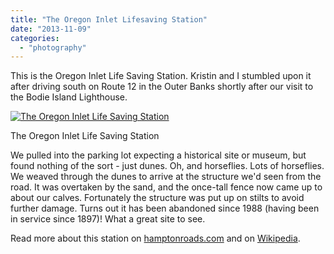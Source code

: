 ```yaml
---
title: "The Oregon Inlet Lifesaving Station"
date: "2013-11-09"
categories: 
  - "photography"
---
```

This is the Oregon Inlet Life Saving Station. Kristin and I stumbled upon it after driving south on Route 12 in the Outer Banks shortly after our visit to the Bodie Island Lighthouse.

<div class='wp-caption aligncenter'>
  <a href="/uploads/2013/11/BodiePeaLSS/l/BodiePea_042_bw_l.jpg" title="The Oregon Inlet Life Saving Station">
    <img alt="The Oregon Inlet Life Saving Station" title="The Oregon Inlet Life Saving Station" src="/uploads/2013/11/BodiePeaLSS/m/BodiePea_042_bw_m.jpg">
  </a>
    <p class='wp-caption-text'>The Oregon Inlet Life Saving Station</p>
</div>

We pulled into the parking lot expecting a historical site or museum, but found nothing of the sort - just dunes. Oh, and horseflies. Lots of horseflies. We weaved through the dunes to arrive at the structure we'd seen from the road. It was overtaken by the sand, and the once-tall fence now came up to about our calves. Fortunately the structure was put up on stilts to avoid further damage. Turns out it has been abandoned since 1988 (having been in service since 1897)! What a great site to see.

Read more about this station on [hamptonroads.com](http://hamptonroads.com/2008/07/oregon-inlet-station-be-rescued-aging-sand) and on [Wikipedia](http://en.wikipedia.org/wiki/Oregon_Inlet).
